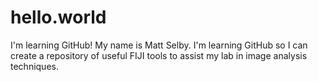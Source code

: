 # hello.world
I'm learning GitHub!
My name is Matt Selby. I'm learning GitHub so I can create a repository of useful FIJI tools to assist my lab in image analysis techniques. 
